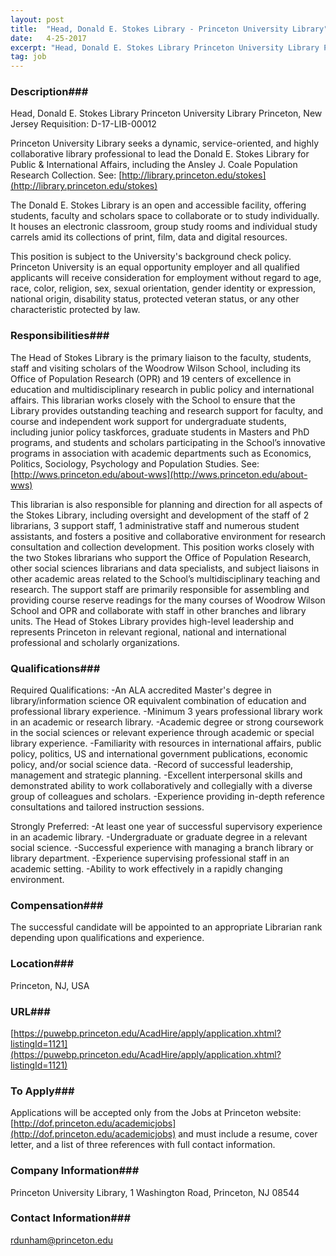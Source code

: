```yaml
---
layout: post
title:  "Head, Donald E. Stokes Library - Princeton University Library"
date:   4-25-2017
excerpt: "Head, Donald E. Stokes Library Princeton University Library Princeton, New Jersey Requisition: D-17-LIB-00012 Princeton University Library seeks a dynamic, service-oriented, and highly collaborative library professional to lead the Donald E. Stokes Library for Public & International Affairs, including the Ansley J. Coale Population Research Collection. See: [http://library.princeton.edu/stokes](http://library.princeton.edu/stokes) The Donald E...."
tag: job
---
```


### Description###

Head, Donald E. Stokes Library 
Princeton University Library
Princeton, New Jersey
Requisition: D-17-LIB-00012

Princeton University Library seeks a dynamic, service-oriented, and highly collaborative library professional to lead the Donald E. Stokes Library for Public & International Affairs, including the Ansley J. Coale Population Research Collection. See: [http://library.princeton.edu/stokes](http://library.princeton.edu/stokes)


The Donald E. Stokes Library is an open and accessible facility, offering students, faculty and scholars space to collaborate or to study individually. It houses an electronic classroom, group study rooms and individual study carrels amid its collections of print, film, data and digital resources.  

This position is subject to the University's background check policy. Princeton University is an equal opportunity employer and all qualified applicants will receive consideration for employment without regard to age, race, color, religion, sex, sexual orientation, gender identity or expression, national origin, disability status, protected veteran status, or any other characteristic protected by law.  




### Responsibilities###

The Head of Stokes Library is the primary liaison to the faculty, students, staff and visiting scholars of the Woodrow Wilson School, including its Office of Population Research (OPR) and 19 centers of excellence in education and multidisciplinary research in public policy and international affairs. This librarian works closely with the School to ensure that the Library provides outstanding teaching and research support for faculty, and course and independent work support for undergraduate students, including junior policy taskforces, graduate students in Masters and PhD programs, and students and scholars participating in the School’s innovative programs in association with academic departments such as Economics, Politics, Sociology, Psychology and Population Studies. 
See: [http://wws.princeton.edu/about-wws](http://wws.princeton.edu/about-wws)
   
This librarian is also responsible for planning and direction for all aspects of the Stokes Library, including oversight and development of the staff of 2 librarians, 3 support staff, 1 administrative staff and numerous student assistants, and fosters a positive and collaborative environment for research consultation and collection development. This position works closely with the two Stokes librarians who support the Office of Population Research, other social sciences librarians and data specialists, and subject liaisons in other academic areas related to the School’s multidisciplinary teaching and research. The support staff are primarily responsible for assembling and providing course reserve readings for the many courses of Woodrow Wilson School and OPR and collaborate with staff in other branches and library units.  The Head of Stokes Library provides high-level leadership and represents Princeton in relevant regional, national and international professional and scholarly organizations.



### Qualifications###

Required Qualifications: 
-An ALA accredited Master's degree in library/information science OR equivalent combination of education and professional library experience.
-Minimum 3 years professional library work in an academic or research library.
-Academic degree or strong coursework in the social sciences or relevant experience through academic or special library experience.
-Familiarity with resources in international affairs, public policy, politics, US and international government publications, economic policy, and/or social science data.
-Record of successful leadership, management and strategic planning.
-Excellent interpersonal skills and demonstrated ability to work collaboratively and collegially with a diverse group of colleagues and scholars. 
-Experience providing in-depth reference consultations and tailored instruction sessions.

 Strongly Preferred:
-At least one year of successful supervisory experience in an academic library.
-Undergraduate or graduate degree in a relevant social science.
-Successful experience with managing a branch library or library department.
-Experience supervising professional staff in an academic setting.
-Ability to work effectively in a rapidly changing environment.


### Compensation###

The successful candidate will be appointed to an appropriate Librarian rank depending upon qualifications and experience.


### Location###

Princeton, NJ, USA


### URL###

[https://puwebp.princeton.edu/AcadHire/apply/application.xhtml?listingId=1121](https://puwebp.princeton.edu/AcadHire/apply/application.xhtml?listingId=1121)

### To Apply###

Applications will be accepted only from the Jobs at Princeton website: [http://dof.princeton.edu/academicjobs](http://dof.princeton.edu/academicjobs) and must include a resume, cover letter, and a list of three references with full contact information.


### Company Information###

Princeton University Library, 1 Washington Road, Princeton, NJ 08544


### Contact Information###

rdunham@princeton.edu

